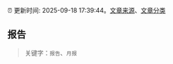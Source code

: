 :alarm_clock: 更新时间: 2025-09-18 17:39:44。[文章来源](/README.md)、[文章分类](/TAGS.md)

## 报告


> 关键字：`报告`、`月报`




